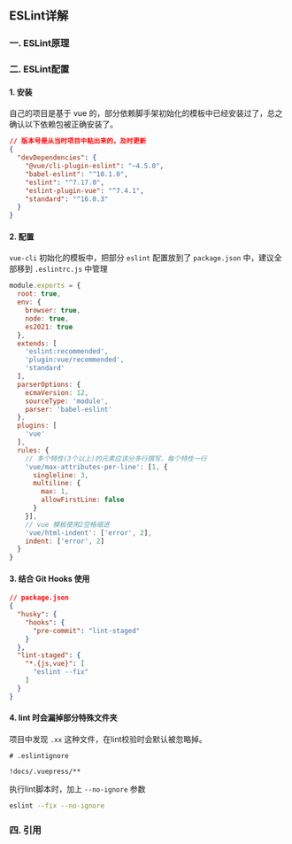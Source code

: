 ## ESLint详解

### 一. ESLint原理

### 二. ESLint配置
#### 1. 安装
自己的项目是基于 vue 的，部分依赖脚手架初始化的模板中已经安装过了，总之确认以下依赖包被正确安装了。
```json
// 版本号是从当时项目中粘出来的，及时更新
{
  "devDependencies": {
    "@vue/cli-plugin-eslint": "~4.5.0",
    "babel-eslint": "^10.1.0",
    "eslint": "^7.17.0",
    "eslint-plugin-vue": "^7.4.1",
    "standard": "^16.0.3"
  }
}
```

#### 2. 配置
`vue-cli` 初始化的模板中，把部分 `eslint` 配置放到了 `package.json` 中，建议全部移到 `.eslintrc.js` 中管理
```js
module.exports = {
  root: true,
  env: {
    browser: true,
    node: true,
    es2021: true
  },
  extends: [
    'eslint:recommended',
    'plugin:vue/recommended',
    'standard'
  ],
  parserOptions: {
    ecmaVersion: 12,
    sourceType: 'module',
    parser: 'babel-eslint'
  },
  plugins: [
    'vue'
  ],
  rules: {
    // 多个特性(3个以上)的元素应该分多行撰写，每个特性一行
    'vue/max-attributes-per-line': [1, {
      singleline: 3,
      multiline: {
        max: 1,
        allowFirstLine: false
      }
    }],
    // vue 模板使用2空格缩进
    'vue/html-indent': ['error', 2],
    indent: ['error', 2]
  }
}
```

#### 3. 结合 Git Hooks 使用
```json
// package.json
{
  "husky": {
    "hooks": {
      "pre-commit": "lint-staged"
    }
  },
  "lint-staged": {
    "*.{js,vue}": [
      "eslint --fix"
    ]
  }
}
```

#### 4. lint 时会漏掉部分特殊文件夹
项目中发现 `.xx` 这种文件，在lint校验时会默认被忽略掉。
```
# .eslintignore 

!docs/.vuepress/**
```
执行lint脚本时，加上 `--no-ignore` 参数
```sh
eslint --fix --no-ignore
```

### 四. 引用
